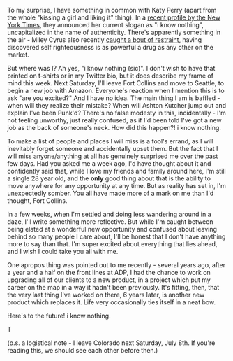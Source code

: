 To my surprise, I have something in common with Katy Perry (apart from the whole "kissing a girl and liking it" thing). In a [recent profile by the New York Times][nyt], they announced her current slogan as "i know nothing", uncapitalized in the name of authenticity. There's apparently something in the air - Miley Cyrus also recently [caught a bout of restraint][mc], having discovered self righteousness is as powerful a drug as any other on the market.

But where was I? Ah yes, "i know nothing (sic)". I don't wish to have that printed on t-shirts or in my Twitter bio, but it does describe my frame of mind this week. Next Saturday, I'll leave Fort Collins and move to Seattle, to begin a new job with Amazon. Everyone's reaction when I mention this is to ask "are you excited?" And I have no idea. The main thing I am is baffled - when will they realize their mistake? When will Ashton Kutcher jump out and explain I've been Punk'd? There's no false modesty in this, incidentally - I'm not feeling unworthy, just really confused, as if I'd been told I've got a new job as the back of someone's neck. How did this happen?! i know nothing.

To make a list of people and places I will miss is a fool's errand, as I will inevitably forget someone and accidentally upset them. But the fact that I will miss anyone/anything at all has genuinely surprised me over the past few days. Had you asked me a week ago, I'd have thought about it and confidently said that, while I love my friends and family around here, I'm still a single 28 year old, and the __only__ good thing about that is the ability to move anywhere for any opportunity at any time. But as reality has set in, I'm unexpectedly somber. You all have made more of a mark on me than I'd thought, Fort Collins.

In a few weeks, when I'm settled and doing less wandering around in a daze, I'll write something more reflective. But while I'm caught between being elated at a wonderful new opportunity and confused about leaving behind so many people I care about, I'll be honest that I don't have anything more to say than that. I'm super excited about everything that lies ahead, and I wish I could take you all with me. 

One apropos thing was pointed out to me recently - several years ago, after a year and a half on the front lines at ADP, I had the chance to work on upgrading all of our clients to a new product, in a project which put my career on the map in a way it hadn't been previously. It's fitting, then, that the very last thing I've worked on there, 6 years later, is another new product which replaces it. Life very occasionally ties itself in a neat bow.

Here's to the future! i know nothing. 

T

 (p.s. a logistical note - I leave Colorado next Saturday, July 8th. If you're reading this, we should see each other before then.)

[nyt]: https://www.nytimes.com/2017/06/14/arts/music/katy-perry-witness-interview.html
[mc]: http://www.billboard.com/articles/news/magazine-feature/7783997/miley-cyrus-cover-story-new-music-malibu
